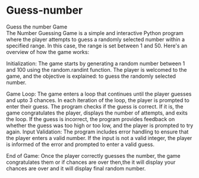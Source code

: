 # Guess-number
Guess the number Game
<br>
The Number Guessing Game is a simple and interactive Python program where the player attempts to guess a randomly selected number within a specified range. In this case, the range is set between 1 and 50. Here's an overview of how the game works:

Initialization:
The game starts by generating a random number between 1 and 100 using the random.randint function.
The player is welcomed to the game, and the objective is explained: to guess the randomly selected number.

Game Loop:
The game enters a loop that continues until the player guesses and upto 3 chances.
In each iteration of the loop, the player is prompted to enter their guess.
The program checks if the guess is correct. If it is, the game congratulates the player, displays the number of attempts, and exits the loop.
If the guess is incorrect, the program provides feedback on whether the guess was too high or too low, and the player is prompted to try again.
Input Validation:
The program includes error handling to ensure that the player enters a valid number. If the input is not a valid integer, the player is informed of the error and prompted to enter a valid guess.

End of Game:
Once the player correctly guesses the number, the game congratulates them or if chances are over then,the it will display your chances are over and it will display final random number.

